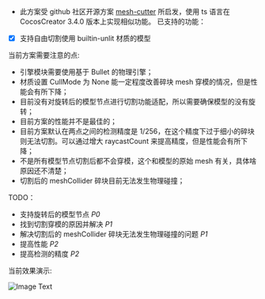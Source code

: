 - 此方案受 github 社区开源方案 [mesh-cutter](https://github.com/hugoscurti/mesh-cutter) 所启发，使用 ts 语言在 CocosCreator 3.4.0 版本上实现相似功能。
已支持的功能：

- [x] 支持自由切割使用 builtin-unlit 材质的模型

当前方案需要注意的点:
- 引擎模块需要使用基于 Bullet 的物理引擎；
- 材质设置 CullMode 为 None 能一定程度改善碎块 mesh 穿模的情况，但是性能会有所下降；
- 目前没有对旋转后的模型节点进行切割功能适配，所以需要确保模型的没有旋转；
- 目前方案的性能并不是最佳的；
- 目前方案默认在两点之间的检测精度是 1/256，在这个精度下过于细小的碎块则无法切割。可以通过增大 raycastCount 来提高精度，但是性能会有所下降；
- 不是所有模型节点切割后都不会穿模，这个和模型的原始 mesh 有关，具体啥原因还不清楚；
- 切割后的 meshCollider 碎块目前无法发生物理碰撞；

TODO：
- 支持旋转后的模型节点 *P0*
- 找到切割穿模的原因并解决 *P1*
- 解决切割后的 meshCollider 碎块无法发生物理碰撞的问题 *P1*
- 提高性能 *P2*
- 提高检测的精度 *P2*

当前效果演示:

![Image Text](./../gif/20220120/20220120001.gif)